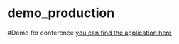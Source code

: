 # demo_production
#Demo for conference 
[you can find the application here](https://share.streamlit.io/susymech1/demo_production/main/streamlit_hello.py)
